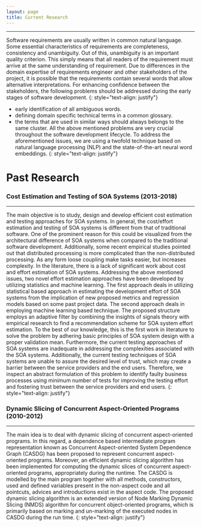 ```yaml
---
layout: page
title: Current Research
---
```

---
Software requirements are usually written in common natural language. Some essential characteristics of requirements are completeness, consistency and unambiguity. Out of this, unambiguity is an important quality criterion. This simply means that all readers of the requirement must arrive at the same understanding of requirement. Due to differences in the domain expertise of requirements engineer and other stakeholders of the project, it is possible that the requirements contain several words that allow alternative interpretations. For enhancing confidence between the stakeholders, the following problems should be addressed during the early stages of software development. 
{: style="text-align: justify"}
 - early identification of all ambiguous words. 
 - defining domain specific technical terms in a common glossary. 
 - the terms that are used in similar ways should always belongs to the same cluster. 
All the above mentioned problems are very crucial throughout the software development lifecycle. To address the aforementioned issues, we are using a twofold technique based on natural language processing (NLP) and the state-of-the-art neural word embeddings. 
{: style="text-align: justify"}
# Past Research 
### Cost Estimation and Testing of SOA Systems (2013-2018) 
---
The main objective is to study, design and develop efficient cost estimation and testing approaches for SOA systems. In general, the cost/effort estimation and testing of SOA systems is different from that of traditional software. One of the prominent reason for this could be visualized from the architectural difference of SOA systems when compared to the traditional software development. Additionally, some recent empirical studies pointed out that distributed processing is more complicated than the non-distributed processing. As any form loose coupling make tasks easier, but increases complexity. In the literature, there is a lack of significant work about cost and effort estimation of SOA systems. Addressing the above mentioned issues, two novel effort estimation approaches have been developed by utilizing statistics and machine learning. The first approach deals in utilizing statistical based approach in estimating the development effort of SOA systems from the implication of new proposed metrics and regression models based on some past project data. The second approach deals in employing machine learning based technique. The proposed structure employs an adaptive filter by combining the insights of signals theory with empirical research to find a recommendation scheme for SOA system effort estimation. To the best of our knowledge, this is the first work in literature to solve the problem by adhering basic principles of SOA system design with a proper validation mean. Furthermore, the current testing approaches of SOA systems are inadequate in addressing the complexities associated with the SOA systems. Additionally, the current testing techniques of SOA systems are unable to assure the desired level of trust, which may create a barrier between the service providers and the end users. Therefore, we inspect an abstract formulation of this problem to identify faulty business processes using minimum number of tests for improving the testing effort and fostering trust between the service providers and end users.
{: style="text-align: justify"}
### Dynamic Slicing of Concurrent Aspect-Oriented Programs (2010-2012)
---
The main idea is to deal with dynamic slicing of concurrent aspect-oriented programs. In this regard, a dependence based intermediate program representation known as Concurrent Aspect-oriented System Dependence Graph (CASDG) has been proposed to represent concurrent aspect-oriented programs. Moreover, an efficient dynamic slicing algorithm has been implemented for computing the dynamic slices of concurrent aspect-oriented programs, appropriately during the runtime. The CASDG is modelled by the main program together with all methods, constructors, used and defined variables present in the non-aspect code and all pointcuts, advices and introductions exist in the aspect code. The proposed dynamic slicing algorithm is an extended version of Node Marking Dynamic Slicing (NMDS) algorithm for concurrent object-oriented programs, which is primarily based on marking and un-marking of the executed nodes in CASDG during the run time.
{: style="text-align: justify"}
